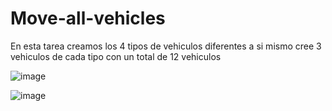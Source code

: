 # Move-all-vehicles

En esta tarea creamos los 4 tipos de vehiculos diferentes a si mismo cree 3 vehiculos de cada tipo con un total de 12 vehiculos

![image](https://user-images.githubusercontent.com/112669364/196097173-29c69ab0-a639-4152-8a1f-db6d182d66da.png)

![image](https://user-images.githubusercontent.com/112669364/196097224-92d8df24-d9ba-4524-94f7-d981cc072c4e.png)
